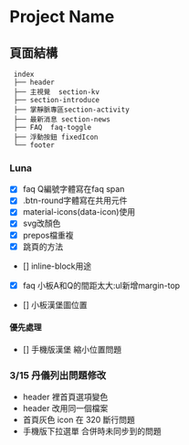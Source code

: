 # Project Name

## 頁面結構

```
 index
 ├── header
 ├── 主視覺  section-kv
 ├── section-introduce
 ├── 掌靜脈專區section-activity
 ├── 最新消息 section-news
 ├── FAQ  faq-toggle
 ├── 浮動按鈕 fixedIcon
 └── footer
```

### Luna
- [x] faq Q編號字體寫在faq span
- [x] .btn-round字體寫在共用元件
- [x] material-icons(data-icon)使用
- [x] svg改顏色
- [x] prepos檔重複
- [x] 跳頁的方法
- [] inline-block用途
- [x] faq 小板A和Q的間距太大:ul新增margin-top
- [] 小板漢堡圖位置
#### 優先處理
- [] 手機版漢堡 縮小位置問題


### 3/15 丹儀列出問題修改

- header 裡首頁選項變色
- header 改用同一個檔案
- 首頁灰色 icon 在 320 斷行問題
- 手機版下拉選單 合併時未同步到的問題

